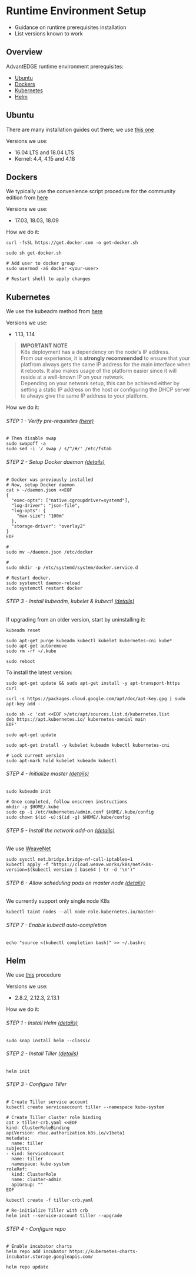 # Runtime Environment Setup

- Guidance on runtime prerequisites installation
- List versions known to work

## Overview

AdvantEDGE runtime environment prerequisites:

- [Ubuntu](#ubuntu)
- [Dockers](#dockers)
- [Kubernetes](#kubernetes)
- [Helm](#helm)

## Ubuntu

There are many installation guides out there; we use [this one](https://tutorials.ubuntu.com/tutorial/tutorial-install-ubuntu-desktop#0)

Versions we use:

- 16.04 LTS and 18.04 LTS
- Kernel: 4.4, 4.15 and 4.18

## Dockers

We typically use the convenience script procedure for the community edition from [here](https://docs.docker.com/install/linux/docker-ce/ubuntu/)

Versions we use:

- 17.03, 18.03, 18.09

How we do it:

```
curl -fsSL https://get.docker.com -o get-docker.sh

sudo sh get-docker.sh

# Add user to docker group
sudo usermod -aG docker <your-user>

# Restart shell to apply changes
```

## Kubernetes

We use the kubeadm method from [here](https://kubernetes.io/docs/setup/independent/install-kubeadm/)

Versions we use:

- 1.13, 1.14

>**IMPORTANT NOTE**<br>
K8s deployment has a dependency on the node's IP address.<br>
From our experience, it is **strongly recommended** to ensure that your platfrom always gets the same IP address for the main interface when it reboots. It also makes usage of the platform easier since it will reside at a well-known IP on your network.<br>
Depending on your network setup, this can be achieved either by setting a static IP address on the host or configuring the DHCP server to always give the same IP address to your platform.<br>

How we do it:

###### STEP 1 - Verify pre-requisites [(here)](https://kubernetes.io/docs/setup/independent/install-kubeadm/#before-you-begin)

```
# Then disable swap
sudo swapoff -a
sudo sed -i '/ swap / s/^/#/' /etc/fstab
```

###### STEP 2 - Setup Docker daemon [(details)](https://kubernetes.io/docs/setup/cri/#docker)

```
# Docker was previously installed
# Now, setup Docker daemon
cat > ~/daemon.json <<EOF
{
  "exec-opts": ["native.cgroupdriver=systemd"],
  "log-driver": "json-file",
  "log-opts": {
    "max-size": "100m"
  },
  "storage-driver": "overlay2"
}
EOF

# 
sudo mv ~/daemon.json /etc/docker

#
sudo mkdir -p /etc/systemd/system/docker.service.d

# Restart docker.
sudo systemctl daemon-reload
sudo systemctl restart docker
```

###### STEP 3 - Install kubeadm, kubelet & kubectl [(details)](https://kubernetes.io/docs/setup/independent/install-kubeadm/#installing-kubeadm-kubelet-and-kubectl)

If upgrading from an older version, start by uninstalling it:

```
kubeadm reset

sudo apt-get purge kubeadm kubectl kubelet kubernetes-cni kube*
sudo apt-get autoremove  
sudo rm -rf ~/.kube

sudo reboot
```

To install the latest version:

```
sudo apt-get update && sudo apt-get install -y apt-transport-https curl

curl -s https://packages.cloud.google.com/apt/doc/apt-key.gpg | sudo apt-key add -

sudo sh -c 'cat <<EOF >/etc/apt/sources.list.d/kubernetes.list
deb https://apt.kubernetes.io/ kubernetes-xenial main
EOF'

sudo apt-get update

sudo apt-get install -y kubelet kubeadm kubectl kubernetes-cni

# Lock current version
sudo apt-mark hold kubelet kubeadm kubectl
```

###### STEP 4 - Initialize master [(details)](https://kubernetes.io/docs/setup/independent/create-cluster-kubeadm/#initializing-your-master)

```
sudo kubeadm init

# Once completed, follow onscreen instructions
mkdir -p $HOME/.kube
sudo cp -i /etc/kubernetes/admin.conf $HOME/.kube/config
sudo chown $(id -u):$(id -g) $HOME/.kube/config
```

###### STEP 5 - Install the network add-on [(details)](https://kubernetes.io/docs/setup/independent/create-cluster-kubeadm/#pod-network)

We use [WeaveNet](https://www.weave.works/docs/net/latest/kubernetes/kube-addon/)

```
sudo sysctl net.bridge.bridge-nf-call-iptables=1
kubectl apply -f "https://cloud.weave.works/k8s/net?k8s-version=$(kubectl version | base64 | tr -d '\n')"
```

###### STEP 6 - Allow scheduling pods on master node [(details)](https://kubernetes.io/docs/setup/independent/create-cluster-kubeadm/#control-plane-node-isolation)

We currently support only single node K8s

```
kubectl taint nodes --all node-role.kubernetes.io/master-
```

###### STEP 7 - Enable kubectl auto-completion

```
echo "source <(kubectl completion bash)" >> ~/.bashrc
```

## Helm

We use [this](https://docs.helm.sh/using_helm/#installing-helm) procedure

Versions we use:

- 2.8.2, 2.12.3, 2.13.1

How we do it:

###### STEP 1 - Install Helm [(details)](https://docs.helm.sh/using_helm/#installing-helm)

```
sudo snap install helm --classic
```

###### STEP 2 - Install Tiller [(details)](https://docs.helm.sh/using_helm/#installing-tiller)

```
helm init
```

###### STEP 3 - Configure Tiller

```
# Create Tiller service account
kubectl create serviceaccount tiller --namespace kube-system

# Create Tiller cluster role binding
cat > tiller-crb.yaml <<EOF
kind: ClusterRoleBinding
apiVersion: rbac.authorization.k8s.io/v1beta1
metadata:
  name: tiller
subjects:
- kind: ServiceAccount
  name: tiller
  namespace: kube-system
roleRef:
  kind: ClusterRole
  name: cluster-admin
  apiGroup: ""
EOF

kubectl create -f tiller-crb.yaml

# Re-initialize Tiller with crb
helm init --service-account tiller --upgrade
```

###### STEP 4 - Configure repo

```
# Enable incubator charts
helm repo add incubator https://kubernetes-charts-incubator.storage.googleapis.com/

helm repo update
```
